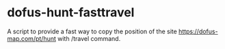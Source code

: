 # dofus-hunt-fasttravel
A script to provide a fast way to copy the position of the site https://dofus-map.com/pt/hunt with /travel command.
